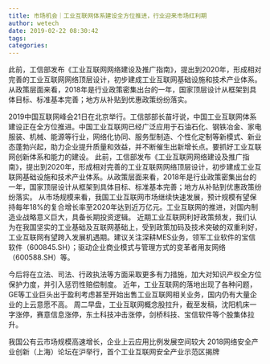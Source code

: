 ```yaml
---
title: 市场机会｜工业互联网体系建设全方位推进，行业迎来市场红利期
author: wetech
date: 2019-02-22 08:30:42
tags: 
categories: 
---
```

此前，工信部发布《工业互联网网络建设及推广指南》，提出到2020年，形成相对完善的工业互联网网络顶层设计，初步建成工业互联网基础设施和技术产业体系。从政策层面来看，2018年是行业政策密集出台的一年，国家顶层设计从框架到具体目标、标准基本完善；地方从补贴到优惠政策纷纷落实。
<!-- more -->
2019中国互联网峰会21日在北京举行。工信部部长苗圩说，中国工业互联网体系建设正在全方位推进。中国工业互联网已经广泛应用于石油石化、钢铁冶金、家电服装、机械、能源等行业，网络化协同、服务型制造、个性化定制等新模式、新业态蓬勃兴起，助力企业提升质量和效益，并不断催生出新增长点。要抓好工业互联网创新体系和能力的建设。
此前，工信部发布《工业互联网网络建设及推广指南》，提出到2020年，形成相对完善的工业互联网网络顶层设计，初步建成工业互联网基础设施和技术产业体系。从政策层面来看，2018年是行业政策密集出台的一年，国家顶层设计从框架到具体目标、标准基本完善；地方从补贴到优惠政策纷纷落实。
从市场规模来看，我国工业互联网市场继续快速发展，预计规模有望保持每年18%的复合增长率至2020年达到近万亿元。工业互联网的推进，对国内制造业战略意义巨大，具备长期投资逻辑。
近期工业互联网利好政策频发，我们认为在我国坚实的工业基础及互联网基础上，受到政策加码及技术突破的双重利好，工业互联网有望跨入发展机遇期。建议关注深耕MES业务，领军工业软件的宝信软件（600845.SH）；驱动企业商业模式与管理方式的变革者用友网络（600588.SH）等。
 
 
今后将在立法、司法、行政执法等方面采取更多有力措施，加大对知识产权全方位保护力度，并引入惩罚性赔偿制度。
近年，工业互联网的落地出现了各种问题，GE等工业巨头出于盈利考虑甚至开始出售工业互联网相关业务，国内仍有大量企业的上云意愿不高。
周二早盘，工业互联网概念股拉升，截至发稿，沈阳机床一字涨停，赛意信息涨停，东土科技冲击涨停，剑桥科技、宝信软件等个股集体拉升。 
我国公有云市场规模高速增长，企业上云应用比例发展空间较大
2018网络安全产业创新（上海）论坛在沪举行，首个工业互联网安全产业示范区揭牌
